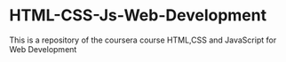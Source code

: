 # HTML-CSS-Js-Web-Development
This is a repository of the coursera course HTML,CSS and JavaScript for Web Development

